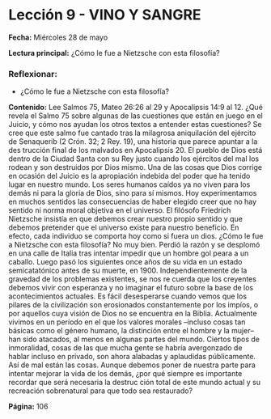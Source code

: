 # Lección 9 - VINO Y SANGRE

**Fecha:** Miércoles 28 de mayo

**Lectura principal:** ¿Cómo le fue a Nietzsche con esta filosofía?

### Reflexionar:

- ¿Cómo le fue a Nietzsche con esta filosofía?

**Contenido:**
Lee Salmos 75, Mateo 26:26 al 29 y Apocalipsis 14:9 al 12. ¿Qué revela el
Salmo 75 sobre algunas de las cuestiones que están en juego en el Juicio, y
cómo nos ayudan los otros textos a entender estas cuestiones?
Se cree que este salmo fue cantado tras la milagrosa aniquilación del ejército
de Senaquerib (2 Crón. 32; 2 Rey. 19), una historia que parece apuntar a la des­
trucción final de los malvados en Apocalipsis 20. El pueblo de Dios está dentro
de la Ciudad Santa con su Rey justo cuando los ejércitos del mal los rodean y
son destruidos por Dios mismo.
Una de las cosas que Dios corrige en ocasión del Juicio es la apropiación
indebida del poder que ha tenido lugar en nuestro mundo. Los seres humanos
caídos ya no viven para los demás ni para la gloria de Dios, sino para sí mismos.
Hoy experimentamos en muchos sentidos las consecuencias de haber elegido
creer que no hay sentido ni norma moral objetiva en el universo. El filósofo
Friedrich Nietzsche insistía en que debemos crear nuestro propio sentido y que
debemos pretender que el universo existe para nuestro beneficio. En efecto,
cada individuo se comporta hoy como si fuera un dios.
¿Cómo le fue a Nietzsche con esta filosofía? No muy bien. Perdió la razón
y se desplomó en una calle de Italia tras intentar impedir que un hombre gol­
peara a un caballo. Luego pasó los siguientes once años de su vida en un estado
semicatatónico antes de su muerte, en 1900.
Independientemente de la gravedad de los problemas existentes, se nos re­
cuerda que los creyentes debemos vivir con esperanza y no imaginar el futuro
sobre la base de los acontecimientos actuales. Es fácil desesperarse cuando
vemos que los pilares de la civilización son erosionados constantemente por
los impíos, o por aquellos cuya visión de Dios no se encuentra en la Biblia.
Actualmente vivimos en un período en el que los valores morales –incluso
cosas tan básicas como el género humano, la distinción entre el hombre y
la mujer– han sido atacados, al menos en algunas partes del mundo. Ciertos
tipos de inmoralidad, cosas de las que mucha gente se habría avergonzado
de hablar incluso en privado, son ahora alabadas y aplaudidas públicamente.
Así de mal están las cosas.
Aunque debemos poner de nuestra parte para intentar mejorar la vida de los
demás, ¿por qué siempre es importante recordar que será necesaria la destruc­
ción total de este mundo actual y su recreación sobrenatural para que todo sea
restaurado?

**Página:** 106
